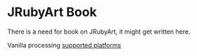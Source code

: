 # JRubyArt Book
There is a need for book on JRubyArt, it might get written here.

Vanilla processing [supported platforms](https://github.com/processing/processing/wiki/Supported-Platforms)
